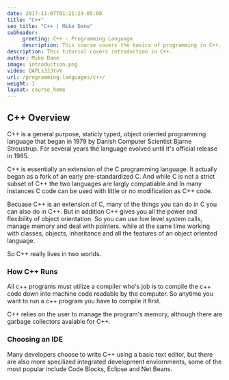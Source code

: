 ```yaml
---
date: 2017-11-07T01:21:24-05:00
title: "C++"
seo_title: "C++ | Mike Dane"
subheader:
     greeting: C++ - Programming Language
     description: This course covers the basics of programming in C++. Work your way through the videos and we'll teach you everything you need to know to start your programming journey!
description: This tutorial covers introduction in C++.
author: Mike Dane
image: introduction.png
video: QAPLs3J3tvY
url: /programming-languages/c++/
weight: 1
layout: course_home
---
```


## C++ Overview
C++ is a general purpose, staticly typed, object oriented programming language
that began in 1979 by Danish Computer Scientist Bjarne Stroustrup. For several
years the language evolved until it's official release in 1985.

C++ is essentially an extension of the C programming language. It actually began
as a fork of an early pre-standardized C. And while C is not a strict subset of
C++ the two languages are largly compatiable and In many instances C code can be
used with little or no modification as C++ code.

Becuase C++ is an extension of C, many of the things you can do in C you can also
do in C++. But in addition C++ gives you all the power and flexibility of object orientation.
So you can use low level system calls, manage memory and deal with pointers. while
at the same time working with classes, objects, inheritance and all the features
of an object oriented language.

So C++ really lives in two worlds.

### How C++ Runs

All c++ programs must utilize a compiler who's job is to compile the c++ code down
into machine code readable by the computer. So anytime you want to run a c++ program
you have to compile it first.

C++ relies on the user to manage the program's memory, although there are garbage
collectors avaiable for C++.

### Choosing an IDE

Many developers choose to write C++ using a basic text editor, but there are also
more specilized integrated development enviornments, some of the most popular
include Code Blocks, Eclipse and Net Beans.